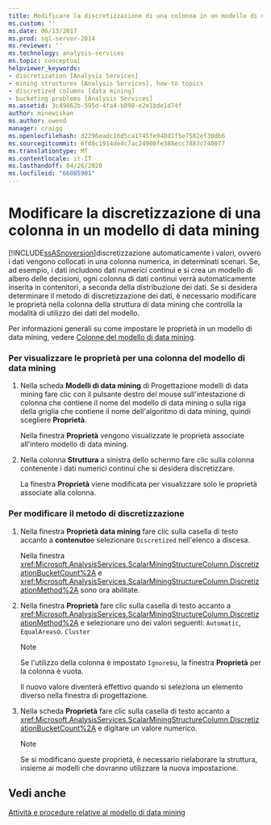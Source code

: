 ```yaml
---
title: Modificare la discretizzazione di una colonna in un modello di data mining | Microsoft Docs
ms.custom: ''
ms.date: 06/13/2017
ms.prod: sql-server-2014
ms.reviewer: ''
ms.technology: analysis-services
ms.topic: conceptual
helpviewer_keywords:
- discretization [Analysis Services]
- mining structures [Analysis Services], how-to topics
- discretized columns [data mining]
- bucketing problems [Analysis Services]
ms.assetid: 3c49862b-595d-4fa4-b890-e2e1bde1d74f
author: minewiskan
ms.author: owend
manager: craigg
ms.openlocfilehash: d2296eadc16d5ca1745fe940d1f5e7582ef30db6
ms.sourcegitcommit: 6fd8c1914de4c7ac24900fe388ecc7883c740077
ms.translationtype: MT
ms.contentlocale: it-IT
ms.lasthandoff: 04/26/2020
ms.locfileid: "66085901"
---
```

# <a name="change-the-discretization-of-a-column-in-a-mining-model"></a>Modificare la discretizzazione di una colonna in un modello di data mining
  [!INCLUDE[ssASnoversion](../../includes/ssasnoversion-md.md)]discretizzazione automaticamente i valori, ovvero i dati vengono collocati in una colonna numerica, in determinati scenari. Se, ad esempio, i dati includono dati numerici continui e si crea un modello di albero delle decisioni, ogni colonna di dati continui verrà automaticamente inserita in contenitori, a seconda della distribuzione dei dati. Se si desidera determinare il metodo di discretizzazione dei dati, è necessario modificare le proprietà nella colonna della struttura di data mining che controlla la modalità di utilizzo dei dati del modello.  
  
 Per informazioni generali su come impostare le proprietà in un modello di data mining, vedere [Colonne del modello di data mining](mining-model-columns.md).  
  
### <a name="to-display-the-properties-for-a-mining-model-column"></a>Per visualizzare le proprietà per una colonna del modello di data mining  
  
1.  Nella scheda **Modelli di data mining** di Progettazione modelli di data mining fare clic con il pulsante destro del mouse sull'intestazione di colonna che contiene il nome del modello di data mining o sulla riga della griglia che contiene il nome dell'algoritmo di data mining, quindi scegliere **Proprietà**.  
  
     Nella finestra **Proprietà** vengono visualizzate le proprietà associate all'intero modello di data mining.  
  
2.  Nella colonna **Struttura** a sinistra dello schermo fare clic sulla colonna contenente i dati numerici continui che si desidera discretizzare.  
  
     La finestra **Proprietà** viene modificata per visualizzare solo le proprietà associate alla colonna.  
  
### <a name="to-change-the-discretization-method"></a>Per modificare il metodo di discretizzazione  
  
1.  Nella finestra **Proprietà data mining** fare clic sulla casella di testo accanto a **contenuto**e selezionare `Discretized` nell'elenco a discesa.  
  
     Nella finestra <xref:Microsoft.AnalysisServices.ScalarMiningStructureColumn.DiscretizationBucketCount%2A> e <xref:Microsoft.AnalysisServices.ScalarMiningStructureColumn.DiscretizationMethod%2A> sono ora abilitate.  
  
2.  Nella finestra **Proprietà** fare clic sulla casella di testo accanto a <xref:Microsoft.AnalysisServices.ScalarMiningStructureColumn.DiscretizationMethod%2A> e selezionare uno dei valori seguenti: `Automatic`, `EqualAreas`o. `Cluster`  
  
    > [!NOTE]  
    >  Se l'utilizzo della colonna è impostato `Ignore`su, la finestra **Proprietà** per la colonna è vuota.  
  
     Il nuovo valore diventerà effettivo quando si seleziona un elemento diverso nella finestra di progettazione.  
  
3.  Nella scheda **Proprietà** fare clic sulla casella di testo accanto a <xref:Microsoft.AnalysisServices.ScalarMiningStructureColumn.DiscretizationBucketCount%2A> e digitare un valore numerico.  
  
    > [!NOTE]  
    >  Se si modificano queste proprietà, è necessario rielaborare la struttura, insieme ai modelli che dovranno utilizzare la nuova impostazione.  
  
## <a name="see-also"></a>Vedi anche  
 [Attività e procedure relative al modello di data mining](mining-model-tasks-and-how-tos.md)  
  
  
